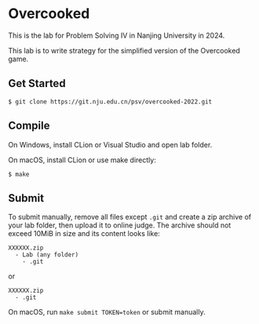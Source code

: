 # Overcooked

This is the lab for Problem Solving Ⅳ in Nanjing University in 2024.

This lab is to write strategy for the simplified version of the Overcooked game.

## Get Started

```shell
$ git clone https://git.nju.edu.cn/psv/overcooked-2022.git
```

## Compile

On Windows, install CLion or Visual Studio and open lab folder.

On macOS, install CLion or use make directly:

```shell
$ make
```

## Submit

To submit manually, remove all files except `.git` and create a zip archive of your lab folder, then upload it to online judge. The archive should not exceed 10MiB in size and its content looks like:

```
XXXXXX.zip
  - Lab (any folder)
    - .git
```

or

```
XXXXXX.zip
  - .git
```

On macOS, run `make submit TOKEN=token` or submit manually.